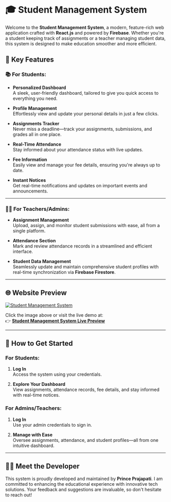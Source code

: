 # 🎓 Student Management System

Welcome to the **Student Management System**, a modern, feature-rich web application crafted with **React.js** and powered by **Firebase**. Whether you're a student keeping track of assignments or a teacher managing student data, this system is designed to make education smoother and more efficient.

## 🌟 Key Features

### 📚 For Students:
- **Personalized Dashboard**  
  A sleek, user-friendly dashboard, tailored to give you quick access to everything you need.
  
- **Profile Management**  
  Effortlessly view and update your personal details in just a few clicks.

- **Assignments Tracker**  
  Never miss a deadline—track your assignments, submissions, and grades all in one place.

- **Real-Time Attendance**  
  Stay informed about your attendance status with live updates.

- **Fee Information**  
  Easily view and manage your fee details, ensuring you're always up to date.

- **Instant Notices**  
  Get real-time notifications and updates on important events and announcements.

---

### 👨‍🏫 For Teachers/Admins:
- **Assignment Management**  
  Upload, assign, and monitor student submissions with ease, all from a single platform.

- **Attendance Section**  
  Mark and review attendance records in a streamlined and efficient interface.

- **Student Data Management**  
  Seamlessly update and maintain comprehensive student profiles with real-time synchronization via **Firebase Firestore**.

---

## 🌐 Website Preview

[![Student Management System](https://via.placeholder.com/1200x630.png?text=Student+Management+System+Preview)](https://student-princeprajapati.netlify.app)

Click the image above or visit the live demo at:  
👉 **[Student Management System Live Preview](https://student-princeprajapati.netlify.app)**

---

## 🚀 How to Get Started

### For Students:
1. **Log In**  
   Access the system using your credentials.
   
2. **Explore Your Dashboard**  
   View assignments, attendance records, fee details, and stay informed with real-time notices.

### For Admins/Teachers:
1. **Log In**  
   Use your admin credentials to sign in.
   
2. **Manage with Ease**  
   Oversee assignments, attendance, and student profiles—all from one intuitive dashboard.

---

## 👨‍💻 Meet the Developer

This system is proudly developed and maintained by **Prince Prajapati**. I am committed to enhancing the educational experience with innovative tech solutions. Your feedback and suggestions are invaluable, so don't hesitate to reach out!
